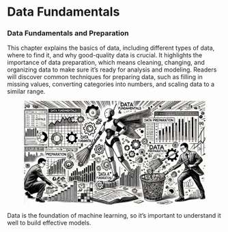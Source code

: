 # Data Fundamentals

### Data Fundamentals and Preparation

This chapter explains the basics of data, including different types of data, where to find it, and why good-quality data is crucial. It highlights the importance of data preparation, which means cleaning, changing, and organizing data to make sure it’s ready for analysis and modeling. Readers will discover common techniques for preparing data, such as filling in missing values, converting categories into numbers, and scaling data to a similar range.

<div align="left"><figure><img src="../../.gitbook/assets/ml-data-fundamentals-min (2).png" alt="" width="563"><figcaption></figcaption></figure></div>

Data is the foundation of machine learning, so it’s important to understand it well to build effective models.
